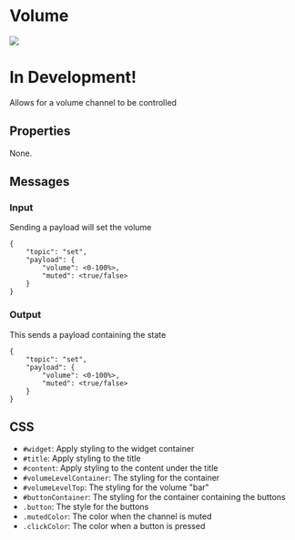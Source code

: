 # Volume
![](https://raw.githubusercontent.com/haydendonald/NodeRed-Dashbored/main/img/widgets/volume.png)

# In Development!

Allows for a volume channel to be controlled

## Properties
None.

## Messages
### Input
Sending a payload will set the volume
```
{
    "topic": "set",
    "payload": {
        "volume": <0-100%>,
        "muted": <true/false>
    }
}
```

### Output
This sends a payload containing the state
```
{
    "topic": "set",
    "payload": {
        "volume": <0-100%>,
        "muted": <true/false>
    }
}
```

## CSS
* `#widget`: Apply styling to the widget container
* `#title`: Apply styling to the title
* `#content`: Apply styling to the content under the title
* `#volumeLevelContainer`: The styling for the container
* `#volumeLevelTop`: The styling for the volume "bar"
* `#buttonContainer`: The styling for the container containing the buttons
* `.button`: The style for the buttons
* `.mutedColor`: The color when the channel is muted
* `.clickColor`: The color when a button is pressed